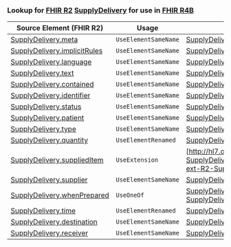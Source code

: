 ### Lookup for [FHIR R2](https://hl7.org/fhir/DSTU2/) [SupplyDelivery](https://hl7.org/fhir/DSTU2/SupplyDelivery.html) for use in [FHIR R4B](https://hl7.org/fhir/R4B/)

| Source Element (FHIR R2) | Usage | Target |
| -------------- | ----- | ------ |
| [SupplyDelivery.meta](https://hl7.org/fhir/DSTU2/SupplyDelivery.html#resource) | `UseElementSameName` | [SupplyDelivery.meta](https://hl7.org/fhir/R4B/SupplyDelivery.html#resource) |
| [SupplyDelivery.implicitRules](https://hl7.org/fhir/DSTU2/SupplyDelivery.html#resource) | `UseElementSameName` | [SupplyDelivery.implicitRules](https://hl7.org/fhir/R4B/SupplyDelivery.html#resource) |
| [SupplyDelivery.language](https://hl7.org/fhir/DSTU2/SupplyDelivery.html#resource) | `UseElementSameName` | [SupplyDelivery.language](https://hl7.org/fhir/R4B/SupplyDelivery.html#resource) |
| [SupplyDelivery.text](https://hl7.org/fhir/DSTU2/SupplyDelivery.html#resource) | `UseElementSameName` | [SupplyDelivery.text](https://hl7.org/fhir/R4B/SupplyDelivery.html#resource) |
| [SupplyDelivery.contained](https://hl7.org/fhir/DSTU2/SupplyDelivery.html#resource) | `UseElementSameName` | [SupplyDelivery.contained](https://hl7.org/fhir/R4B/SupplyDelivery.html#resource) |
| [SupplyDelivery.identifier](https://hl7.org/fhir/DSTU2/SupplyDelivery.html#resource) | `UseElementSameName` | [SupplyDelivery.identifier](https://hl7.org/fhir/R4B/SupplyDelivery.html#resource) |
| [SupplyDelivery.status](https://hl7.org/fhir/DSTU2/SupplyDelivery.html#resource) | `UseElementSameName` | [SupplyDelivery.status](https://hl7.org/fhir/R4B/SupplyDelivery.html#resource) |
| [SupplyDelivery.patient](https://hl7.org/fhir/DSTU2/SupplyDelivery.html#resource) | `UseElementSameName` | [SupplyDelivery.patient](https://hl7.org/fhir/R4B/SupplyDelivery.html#resource) |
| [SupplyDelivery.type](https://hl7.org/fhir/DSTU2/SupplyDelivery.html#resource) | `UseElementSameName` | [SupplyDelivery.type](https://hl7.org/fhir/R4B/SupplyDelivery.html#resource) |
| [SupplyDelivery.quantity](https://hl7.org/fhir/DSTU2/SupplyDelivery.html#resource) | `UseElementRenamed` | [SupplyDelivery.suppliedItem.quantity](https://hl7.org/fhir/R4B/SupplyDelivery.html#resource) |
| [SupplyDelivery.suppliedItem](https://hl7.org/fhir/DSTU2/SupplyDelivery.html#resource) | `UseExtension` | [http://hl7.org/fhir/1.0/StructureDefinition/extension-SupplyDelivery.suppliedItem](StructureDefinition-ext-R2-SupplyDelivery.suppliedItem.html) |
| [SupplyDelivery.supplier](https://hl7.org/fhir/DSTU2/SupplyDelivery.html#resource) | `UseElementSameName` | [SupplyDelivery.supplier](https://hl7.org/fhir/R4B/SupplyDelivery.html#resource) |
| [SupplyDelivery.whenPrepared](https://hl7.org/fhir/DSTU2/SupplyDelivery.html#resource) | `UseOneOf` | [SupplyDelivery.extension](https://hl7.org/fhir/R4B/SupplyDelivery.html#resource)<br />[SupplyDelivery.occurrence[x]](https://hl7.org/fhir/R4B/SupplyDelivery.html#resource) |
| [SupplyDelivery.time](https://hl7.org/fhir/DSTU2/SupplyDelivery.html#resource) | `UseElementRenamed` | [SupplyDelivery.occurrence[x]](https://hl7.org/fhir/R4B/SupplyDelivery.html#resource) |
| [SupplyDelivery.destination](https://hl7.org/fhir/DSTU2/SupplyDelivery.html#resource) | `UseElementSameName` | [SupplyDelivery.destination](https://hl7.org/fhir/R4B/SupplyDelivery.html#resource) |
| [SupplyDelivery.receiver](https://hl7.org/fhir/DSTU2/SupplyDelivery.html#resource) | `UseElementSameName` | [SupplyDelivery.receiver](https://hl7.org/fhir/R4B/SupplyDelivery.html#resource) |
